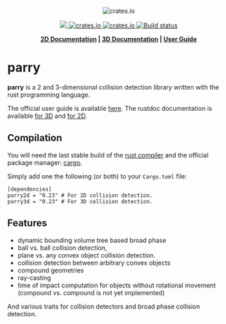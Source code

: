 <p align="center">
  <img src="https://parry.rs/img/logo_parry.svg" alt="crates.io">
</p>
<p align="center">
    <a href="https://discord.gg/vt9DJSW">
        <img src="https://img.shields.io/discord/507548572338880513.svg?logo=discord&colorB=7289DA">
    </a>
    <a href="https://crates.io/crates/parry2d">
         <img src="http://meritbadge.herokuapp.com/parry2d?style=flat-square" alt="crates.io">
    </a>
    <a href="https://crates.io/crates/parry3d">
         <img src="http://meritbadge.herokuapp.com/parry3d?style=flat-square" alt="crates.io">
    </a>
    <a href="https://circleci.com/gh/dimforge/parry">
        <img src="https://circleci.com/gh/dimforge/parry.svg?style=svg" alt="Build status">
    </a>
</p>
<p align = "center">
    <strong>
        <a href="http://docs.rs/parry2d">2D Documentation</a> | <a href="http://docs.rs/parry3d">3D Documentation</a> | <a href="http://parry.rs">User Guide</a>
    </strong>
</p>

parry
========

**parry** is a 2 and 3-dimensional collision detection library written with
the rust programming language.

The official user guide is available [here](http://parry.rs).
The rustdoc documentation is available [for 3D](http://parry.rs/rustdoc/parry3d) and [for 2D](http://parry.rs/rustdoc/parry2d).

## Compilation
You will need the last stable build of the [rust compiler](http://www.rust-lang.org)
and the official package manager: [cargo](https://github.com/rust-lang/cargo).

Simply add one the following (or both) to your `Cargo.toml` file:

```
[dependencies]
parry2d = "0.23" # For 2D collision detection.
parry3d = "0.23" # For 3D collision detection.
```


## Features
- dynamic bounding volume tree based broad phase
- ball vs. ball collision detection,
- plane vs. any convex object collision detection.
- collision detection between arbitrary convex objects
- compound geometries
- ray-casting
- time of impact computation  for objects without rotational movement (compound vs. compound is not
  yet implemented)

And various traits for collision detectors and broad phase collision detection.
